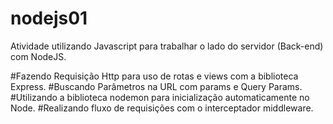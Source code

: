 # nodejs01
Atividade utilizando Javascript para trabalhar o lado do servidor (Back-end) com NodeJS.

#Fazendo Requisição Http para uso de rotas e views com a biblioteca Express.
#Buscando Parâmetros na URL com params e Query Params.
#Utilizando a biblioteca nodemon para inicialização automaticamente no Node. 
#Realizando fluxo de requisições com o interceptador middleware.
